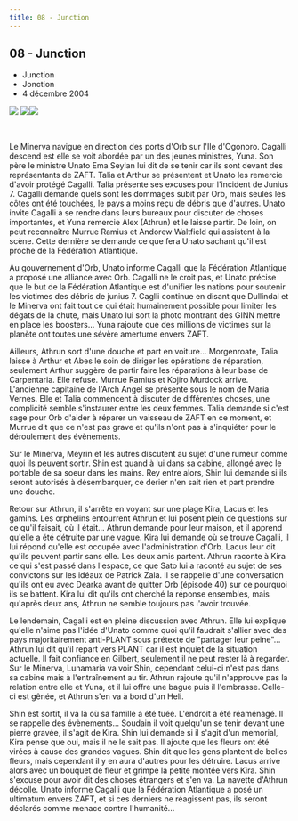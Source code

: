 ```yaml
---
title: 08 - Junction
---
```


08 - Junction
-------------

* Junction
* Jonction
* 4 décembre 2004


![](/images/stories/saga/seedd/images/resumes/08-1.jpg) ![](/images/stories/saga/seedd/images/resumes/08-2.jpg)![](/images/stories/saga/seedd/images/resumes/08-3.jpg)
 


 


Le Minerva navigue en direction des ports d'Orb sur l'Ile d'Ogonoro. Cagalli descend est elle se voit abordée par un des jeunes ministres, Yuna. Son père le ministre Unato Ema Seylan lui dit de se tenir car ils sont devant des représentants de ZAFT. Talia et Arthur se présentent et Unato les remercie d'avoir protégé Cagalli. Talia présente ses excuses pour l'incident de Junius 7. Cagalli demande quels sont les dommages subit par Orb, mais seules les côtes ont été touchées, le pays a moins reçu de débris que d'autres. Unato invite Cagalli à se rendre dans leurs bureaux pour discuter de choses importantes, et Yuna remercie Alex (Athrun) et le laisse partir. De loin, on peut reconnaître Murrue Ramius et Andorew Waltfield qui assistent à la scène. Cette dernière se demande ce que fera Unato sachant qu'il est proche de la Fédération Atlantique.


Au gouvernement d'Orb, Unato informe Cagalli que la Fédération Atlantique a proposé une alliance avec Orb. Cagalli ne le croit pas, et Unato précise que le but de la Fédération Atlantique est d'unifier les nations pour soutenir les victimes des débris de junius 7. Caglli continue en disant que Dullindal et le Minerva ont fait tout ce qui était humainement possible pour limiter les dégats de la chute, mais Unato lui sort la photo montrant des GINN mettre en place les boosters... Yuna rajoute que des millions de victimes sur la planète ont toutes une sévère amertume envers ZAFT.


Ailleurs, Athrun sort d'une douche et part en voiture... Morgenroate, Talia laisse à Arthur et Abes le soin de diriger les opérations de réparation, seulement Arthur suggère de partir faire les réparations à leur base de Carpentaria. Elle refuse. Murrue Ramius et Kojiro Murdock arrive. L'ancienne capitaine de l'Arch Angel se présente sous le nom de Maria Vernes. Elle et Talia commencent à discuter de différentes choses, une complicité semble s'instaurer entre les deux femmes. Talia demande si c'est sage pour Orb d'aider à réparer un vaisseau de ZAFT en ce moment, et Murrue dit que ce n'est pas grave et qu'ils n'ont pas à s'inquiéter pour le déroulement des évènements.


Sur le Minerva, Meyrin et les autres discutent au sujet d'une rumeur comme quoi ils peuvent sortir. Shin est quand à lui dans sa cabine, allongé avec le portable de sa soeur dans les mains. Rey entre alors, Shin lui demande si ils seront autorisés à désembarquer, ce derier n'en sait rien et part prendre une douche.


Retour sur Athrun, il s'arrête en voyant sur une plage Kira, Lacus et les gamins. Les orphelins entourrent Athrun et lui posent plein de questions sur ce qu'il faisait, où il était... Athrun demande pour leur maison, et il apprend qu'elle a été détruite par une vague. Kira lui demande où se trouve Cagalli, il lui répond qu'elle est occupée avec l'administration d'Orb. Lacus leur dit qu'ils peuvent partir sans elle. Les deux amis partent. Athrun raconte à Kira ce qui s'est passé dans l'espace, ce que Sato lui a raconté au sujet de ses convictons sur les idéaux de Patrick Zala. Il se rappelle d'une conversation qu'ils ont eu avec Dearka avant de quitter Orb (épisode 40) sur ce pourquoi ils se battent. Kira lui dit qu'ils ont cherché la réponse ensembles, mais qu'après deux ans, Athrun ne semble toujours pas l'avoir trouvée.


Le lendemain, Cagalli est en pleine discussion avec Athrun. Elle lui explique qu'elle n'aime pas l'idée d'Unato comme quoi qu'il faudrait s'allier avec des pays majoritairement anti-PLANT sous prétexte de "partager leur peine"... Athrun lui dit qu'il repart vers PLANT car il est inquiet de la situation actuelle. Il fait confiance en Gilbert, seulement il ne peut rester là à regarder. Sur le Minerva, Lunamaria va voir Shin, cependant celui-ci n'est pas dans sa cabine mais à l'entraînement au tir. Athrun rajoute qu'il n'approuve pas la relation entre elle et Yuna, et il lui offre une bague puis il l'embrasse. Celle-ci est gênée, et Athrun s'en va à bord d'un Heli.


Shin est sortit, il va là où sa famille a été tuée. L'endroit a été réaménagé. Il se rappelle des évènements... Soudain il voit quelqu'un se tenir devant une pierre gravée, il s'agit de Kira. Shin lui demande si il s'agit d'un memorial, Kira pense que oui, mais il ne le sait pas. Il ajoute que les fleurs ont été virées à cause des grandes vagues. Shin dit que les gens plantent de belles fleurs, mais cependant il y en aura d'autres pour les détruire. Lacus arrive alors avec un bouquet de fleur et grimpe la petite montée vers Kira. Shin s'excuse pour avoir dit des choses étrangers et s'en va. La navette d'Athrun décolle. Unato informe Cagalli que la Fédération Atlantique a posé un ultimatum envers ZAFT, et si ces derniers ne réagissent pas, ils seront déclarés comme menace contre l'humanité...

